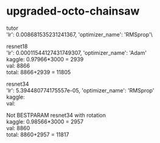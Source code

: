 # upgraded-octo-chainsaw
tutor\
'lr': 0.008681535231241367, 'optimizer_name': 'RMSprop'\

resnet18\
'lr': 0.00011544127431749307, 'optimizer_name': 'Adam'\
kaggle: 0.97966*3000 = 2939\
val: 8866\
total: 8866+2939 = 11805

resnet34\
'lr': 5.394480774175557e-05, 'optimizer_name': 'RMSprop'\
kaggle: \
val: 

Not BESTPARAM resnet34 with rotation\
kaggle: 0.98566*3000 = 2957\
val: 8860\
total: 8860+2957 = 11817


